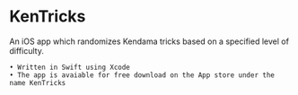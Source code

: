 # KenTricks
An iOS app which randomizes Kendama tricks based on a specified level of difficulty. 

    • Written in Swift using Xcode
    • The app is avaiable for free download on the App store under the name KenTricks
     
